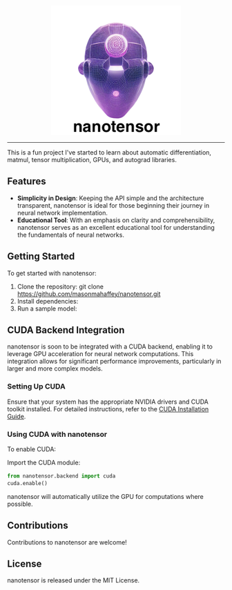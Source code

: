 <div align="center">

[![logo](https://raw.githubusercontent.com/masonmahaffey/nanotensor/main/docs/logoprimary.png)](https://masonmahaffey.com)
</div>

---

This is a fun project I've started to learn about automatic differentiation, matmul, tensor multiplication, GPUs, and autograd libraries.

## Features
- **Simplicity in Design**: Keeping the API simple and the architecture transparent, nanotensor is ideal for those beginning their journey in neural network implementation.
- **Educational Tool**: With an emphasis on clarity and comprehensibility, nanotensor serves as an excellent educational tool for understanding the fundamentals of neural networks.

## Getting Started
To get started with nanotensor:

1. Clone the repository: git clone https://github.com/masonmahaffey/nanotensor.git
2. Install dependencies:
3. Run a sample model:


## CUDA Backend Integration
nanotensor is soon to be integrated with a CUDA backend, enabling it to leverage GPU acceleration for neural network computations. This integration allows for significant performance improvements, particularly in larger and more complex models.

### Setting Up CUDA
Ensure that your system has the appropriate NVIDIA drivers and CUDA toolkit installed. For detailed instructions, refer to the [CUDA Installation Guide](https://developer.nvidia.com/cuda-downloads).

### Using CUDA with nanotensor
To enable CUDA:

Import the CUDA module:
```python
from nanotensor.backend import cuda
cuda.enable()
```

nanotensor will automatically utilize the GPU for computations where possible.

## Contributions
Contributions to nanotensor are welcome!

## License
nanotensor is released under the MIT License.